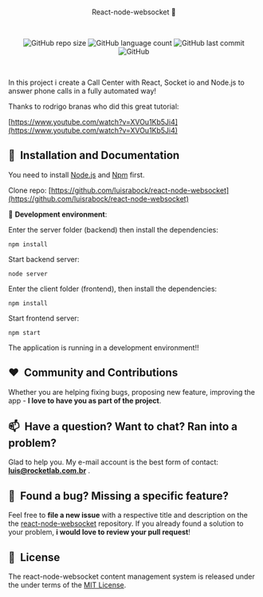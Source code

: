 

<br/>
<p align="center">
    React-node-websocket 👋
</p>

<br/>
<p align="center">
    <img alt="GitHub repo size" src="https://img.shields.io/github/repo-size/luisrabock/react-node-websocket?style=flat-square">
       <img alt="GitHub language count" src="https://img.shields.io/github/languages/count/luisrabock/react-node-websocket?style=flat-square">
        <img alt="GitHub last commit" src="https://img.shields.io/github/last-commit/luisrabock/react-node-websocket?color=blue&style=flat-square">
       <img alt="GitHub" src="https://img.shields.io/github/license/luisrabock/jotto?color=blue&style=flat-square">
</p>
<br/>



  
In this project i create a Call Center with React, Socket io and Node.js to answer phone calls in a fully automated way!

  
Thanks to rodrigo branas who did this great tutorial:

[https://www.youtube.com/watch?v=XVOu1Kb5Ji4](https://www.youtube.com/watch?v=XVOu1Kb5Ji4)



## 🚀&nbsp; Installation and Documentation

You need to install  [Node.js](https://nodejs.org/en/download/)  and  [Npm]([https://www.npmjs.com/](https://www.npmjs.com/))  first.

Clone repo: [https://github.com/luisrabock/react-node-websocket](https://github.com/luisrabock/react-node-websocket)

🧪 **Development environment**:

Enter the server folder (backend) then install the dependencies:

```npm install```

Start backend server:

```node server```

Enter the client folder (frontend),  then install the dependencies:

```npm install```

Start frontend server:

```npm start```

The application is running in a development environment!!

## ❤️&nbsp; Community and Contributions

Whether you are helping fixing bugs, proposing new feature, improving the app - **I love to have you as part of the project**.


## 📫&nbsp; Have a question? Want to chat? Ran into a problem?

  
Glad to help you. My e-mail account is the best form of contact: **luis@rocketlab.com.br** .


## 🤝&nbsp; Found a bug? Missing a specific feature?

Feel free to **file a new issue** with a respective title and description on the the [react-node-websocket](https://github.com/luisrabock/react-node-websocket/issues) repository. If you already found a solution to your problem, **i would love to review your pull request**!

## 📘&nbsp; License
The react-node-websocket content management system is released under the under terms of the [MIT License](LICENSE).
